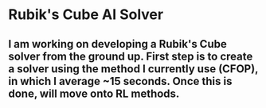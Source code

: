 # Rubik's Cube AI Solver

## I am working on developing a Rubik's Cube solver from the ground up. First step is to create a solver using the method I currently use (CFOP), in which I average ~15 seconds. Once this is done, will move onto RL methods. 

